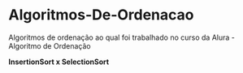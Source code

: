 <h1> Algoritmos-De-Ordenacao</h1>


Algoritmos de ordenação ao qual foi trabalhado no curso da Alura - Algoritmo de Ordenação 

<strong>InsertionSort x SelectionSort</strong>




